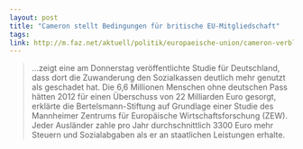 ```yaml
---
layout: post
title: "Cameron stellt Bedingungen für britische EU-Mitgliedschaft"
tags:
link: http://m.faz.net/aktuell/politik/europaeische-union/cameron-verbleib-in-eu-von-beschraenkungen-fuer-migranten-abhaengig-13291579.html
---
```


> ...zeigt eine am Donnerstag veröffentlichte Studie für Deutschland, dass dort die Zuwanderung den Sozialkassen deutlich mehr genutzt als geschadet hat. Die 6,6 Millionen Menschen ohne deutschen Pass hätten 2012 für einen Überschuss von 22 Milliarden Euro gesorgt, erklärte die Bertelsmann-Stiftung auf Grundlage einer Studie des Mannheimer Zentrums für Europäische Wirtschaftsforschung (ZEW). Jeder Ausländer zahle pro Jahr durchschnittlich 3300 Euro mehr Steuern und Sozialabgaben als er an staatlichen Leistungen erhalte.
